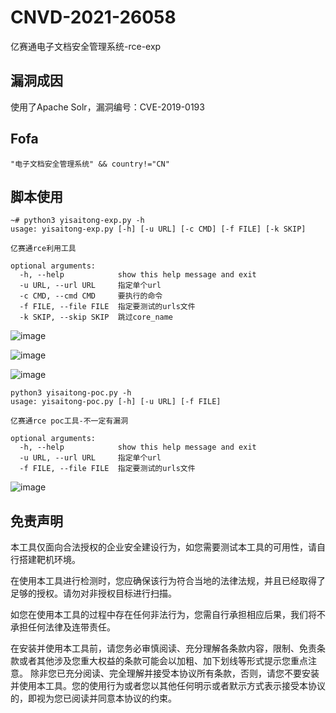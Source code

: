 # CNVD-2021-26058
亿赛通电子文档安全管理系统-rce-exp

## 漏洞成因
使用了Apache Solr，漏洞编号：CVE-2019-0193

## Fofa
```
"电子文档安全管理系统" && country!="CN"
```

## 脚本使用
```shell
~# python3 yisaitong-exp.py -h
usage: yisaitong-exp.py [-h] [-u URL] [-c CMD] [-f FILE] [-k SKIP]

亿赛通rce利用工具

optional arguments:
  -h, --help            show this help message and exit
  -u URL, --url URL     指定单个url
  -c CMD, --cmd CMD     要执行的命令
  -f FILE, --file FILE  指定要测试的urls文件
  -k SKIP, --skip SKIP  跳过core_name
```

![image](https://user-images.githubusercontent.com/26518808/119749983-de77da80-beca-11eb-8a45-159693feb8d3.png)

![image](https://user-images.githubusercontent.com/26518808/119750248-8097c280-becb-11eb-90aa-9a1ee30ac059.png)

![image](https://user-images.githubusercontent.com/26518808/119750581-37943e00-becc-11eb-859a-970281e14269.png)


```shell
python3 yisaitong-poc.py -h
usage: yisaitong-poc.py [-h] [-u URL] [-f FILE]

亿赛通rce poc工具-不一定有漏洞

optional arguments:
  -h, --help            show this help message and exit
  -u URL, --url URL     指定单个url
  -f FILE, --file FILE  指定要测试的urls文件
```

![image](https://user-images.githubusercontent.com/26518808/119750314-9efdbe00-becb-11eb-9fce-3f1e2cde9742.png)

## 免责声明
本工具仅面向合法授权的企业安全建设行为，如您需要测试本工具的可用性，请自行搭建靶机环境。

在使用本工具进行检测时，您应确保该行为符合当地的法律法规，并且已经取得了足够的授权。请勿对非授权目标进行扫描。

如您在使用本工具的过程中存在任何非法行为，您需自行承担相应后果，我们将不承担任何法律及连带责任。

在安装并使用本工具前，请您务必审慎阅读、充分理解各条款内容，限制、免责条款或者其他涉及您重大权益的条款可能会以加粗、加下划线等形式提示您重点注意。 除非您已充分阅读、完全理解并接受本协议所有条款，否则，请您不要安装并使用本工具。您的使用行为或者您以其他任何明示或者默示方式表示接受本协议的，即视为您已阅读并同意本协议的约束。
